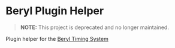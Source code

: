 # Beryl Plugin Helper

> **NOTE:** This project is deprecated and no longer maintained.

Plugin helper for the [Beryl Timing System](https://github.com/zPaw/beryl-timing-system)
